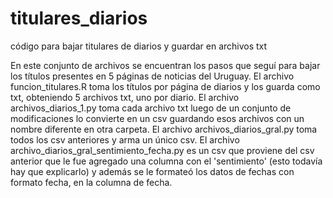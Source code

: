 # titulares_diarios
código para bajar titulares de diarios y guardar en archivos txt

En este conjunto de archivos se encuentran los pasos que seguí para bajar los títulos presentes en 5 páginas de noticias del Uruguay.
El archivo funcion_titulares.R toma los títulos por página de diarios y los guarda como txt, obteniendo 5 archivos txt, uno por diario.
El archivo archivos_diarios_1.py toma cada archivo txt luego de un conjunto de modificaciones lo convierte en un csv guardando esos archivos con un nombre diferente
en otra carpeta.
El archivo archivos_diarios_gral.py toma todos los csv anteriores y arma un único csv.
El archivo archivo_diarios_gral_sentimiento_fecha.py es un csv que proviene del csv anterior que le fue agregado una columna con el 'sentimiento' (esto todavía hay
que explicarlo) y además se le formateó los datos de fechas con formato fecha, en la columna de fecha.



